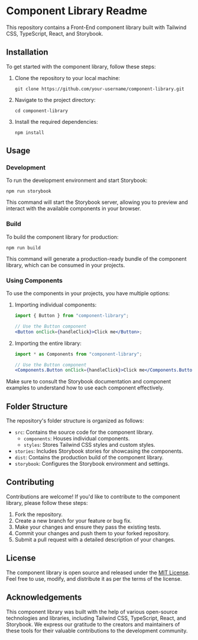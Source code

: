 # Component Library Readme

This repository contains a Front-End component library built with Tailwind CSS, TypeScript, React, and Storybook.

## Installation

To get started with the component library, follow these steps:

1. Clone the repository to your local machine:

   ```
   git clone https://github.com/your-username/component-library.git
   ```

2. Navigate to the project directory:

   ```
   cd component-library
   ```

3. Install the required dependencies:

   ```
   npm install
   ```

## Usage

### Development

To run the development environment and start Storybook:

```
npm run storybook
```

This command will start the Storybook server, allowing you to preview and interact with the available components in your browser.

### Build

To build the component library for production:

```
npm run build
```

This command will generate a production-ready bundle of the component library, which can be consumed in your projects.

### Using Components

To use the components in your projects, you have multiple options:

1. Importing individual components:

   ```jsx
   import { Button } from "component-library";

   // Use the Button component
   <Button onClick={handleClick}>Click me</Button>;
   ```

2. Importing the entire library:

   ```jsx
   import * as Components from "component-library";

   // Use the Button component
   <Components.Button onClick={handleClick}>Click me</Components.Button>;
   ```

Make sure to consult the Storybook documentation and component examples to understand how to use each component effectively.

## Folder Structure

The repository's folder structure is organized as follows:

- `src`: Contains the source code for the component library.
  - `components`: Houses individual components.
  - `styles`: Stores Tailwind CSS styles and custom styles.
- `stories`: Includes Storybook stories for showcasing the components.
- `dist`: Contains the production build of the component library.
- `storybook`: Configures the Storybook environment and settings.

## Contributing

Contributions are welcome! If you'd like to contribute to the component library, please follow these steps:

1. Fork the repository.
2. Create a new branch for your feature or bug fix.
3. Make your changes and ensure they pass the existing tests.
4. Commit your changes and push them to your forked repository.
5. Submit a pull request with a detailed description of your changes.

## License

The component library is open source and released under the [MIT License](LICENSE). Feel free to use, modify, and distribute it as per the terms of the license.

## Acknowledgements

This component library was built with the help of various open-source technologies and libraries, including Tailwind CSS, TypeScript, React, and Storybook. We express our gratitude to the creators and maintainers of these tools for their valuable contributions to the development community.
